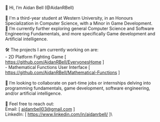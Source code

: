 👋 Hi, I’m Aidan Bell (@AidanRBell)\
\
📕 I'm a third-year student at Western University, in an Honours Specialization in Computer Science, with a Minor in Game Development.\
📝 I’m currently further exploring general Computer Science and Software Engineering Fundamentals, and more specifically Game development and Artificial intelligence.\
\
🛠 The projects I am currently working on are:\
    - 2D Platform Fighting Game [ https://github.com/AidanRBell/EveryonesHome ]\
    - Mathematical Functions User Interface [ https://github.com/AidanRBell/Mathematical-Functions ]\
\
👥 I’m looking to collaborate on part-time jobs or internships delving into programming fundamentals, game development, software engineering, and/or artificial intelligence.\
\
💬 Feel free to reach out:\
    Email: [ aidanrbell03@gmail.com ]\
    LinkedIn: [ https://www.linkedin.com/in/aidanrbell/ ]\

<!---
AidanRBell/AidanRBell is a ✨ special ✨ repository because its `README.md` (this file) appears on your GitHub profile.
You can click the Preview link to take a look at your changes.
--->
